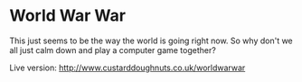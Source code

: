 World War War
=============

This just seems to be the way the world is going right now. So why don't we all just calm down and play a computer game together?

Live version: http://www.custarddoughnuts.co.uk/worldwarwar
